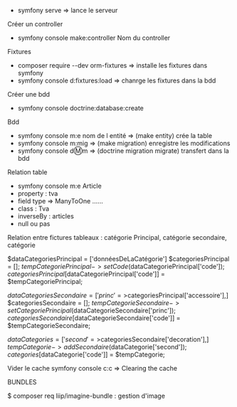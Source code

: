 * symfony serve => lance le serveur

Créer un controller
* symfony console make:controller Nom du controller 

Fixtures
* composer require --dev orm-fixtures  => installe les fixtures dans symfony
* symfony console d:fixtures:load => chanrge les fixtures dans la bdd

Créer une bdd
* symfony console doctrine:database:create

Bdd 
* symfony console m:e nom de l entité => (make entity) crée la table
* symfony console m:mig => (make migration) enregistre les modifications
* symfony console d:m:m => (doctrine migration migrate) transfert dans la bdd

Relation table
* symfony console m:e Article
* property : tva
* field type => ManyToOne ......
* class : Tva
* inverseBy : articles
* null ou pas

Relation entre fictures
tableaux : catégorie Principal, catégorie secondaire, catégorie

$dataCategoriesPrincipal = ['donnéesDeLaCatégorie']
$categoriesPrincipal = [];
$tempCategoriePrincipal->setCode($dataCategoriePrincipal['code']);
$categoriesPrincipal[$dataCategoriePrincipal['code']] = $tempCategoriePrincipal;

$dataCategoriesSecondaire = ['princ'=>$categoriesPrincipal['accessoire'],]
$categoriesSecondaire = [];
$tempCategorieSecondaire->setCategoriePrincipal($dataCategorieSecondaire['princ']);
$categoriesSecondaire[$dataCategorieSecondaire['code']] = $tempCategorieSecondaire;

$dataCategories = ['second'=>$categoriesSecondaire['decoration'],]
$tempCategorie->addSecondaire($dataCategorie['second']);
$categories[$dataCategorie['code']] = $tempCategorie;

Vider le cache
symfony console c:c   => Clearing the cache

BUNDLES

$ composer req liip/imagine-bundle :  gestion d'image
